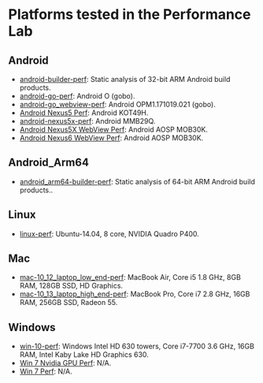 
[comment]: # (AUTOGENERATED FILE DO NOT EDIT)
[comment]: # (See //tools/perf/generate_perf_data to make changes)

# Platforms tested in the Performance Lab

## Android

 * [android-builder-perf](https://ci.chromium.org/p/chrome/builders/luci.chrome.ci/android-builder-perf): Static analysis of 32-bit ARM Android build products.
 * [android-go-perf](https://ci.chromium.org/p/chrome/builders/luci.chrome.ci/android-go-perf): Android O (gobo).
 * [android-go_webview-perf](https://ci.chromium.org/p/chrome/builders/luci.chrome.ci/android-go_webview-perf): Android OPM1.171019.021 (gobo).
 * [Android Nexus5 Perf](https://ci.chromium.org/p/chrome/builders/luci.chrome.ci/Android%20Nexus5%20Perf): Android KOT49H.
 * [android-nexus5x-perf](https://ci.chromium.org/p/chrome/builders/luci.chrome.ci/android-nexus5x-perf): Android MMB29Q.
 * [Android Nexus5X WebView Perf](https://ci.chromium.org/p/chrome/builders/luci.chrome.ci/Android%20Nexus5X%20WebView%20Perf): Android AOSP MOB30K.
 * [Android Nexus6 WebView Perf](https://ci.chromium.org/p/chrome/builders/luci.chrome.ci/Android%20Nexus6%20WebView%20Perf): Android AOSP MOB30K.

## Android_Arm64

 * [android_arm64-builder-perf](https://ci.chromium.org/p/chrome/builders/luci.chrome.ci/android_arm64-builder-perf): Static analysis of 64-bit ARM Android build products..

## Linux

 * [linux-perf](https://ci.chromium.org/p/chrome/builders/luci.chrome.ci/linux-perf): Ubuntu-14.04, 8 core, NVIDIA Quadro P400.

## Mac

 * [mac-10_12_laptop_low_end-perf](https://ci.chromium.org/p/chrome/builders/luci.chrome.ci/mac-10_12_laptop_low_end-perf): MacBook Air, Core i5 1.8 GHz, 8GB RAM, 128GB SSD, HD Graphics.
 * [mac-10_13_laptop_high_end-perf](https://ci.chromium.org/p/chrome/builders/luci.chrome.ci/mac-10_13_laptop_high_end-perf): MacBook Pro, Core i7 2.8 GHz, 16GB RAM, 256GB SSD, Radeon 55.

## Windows

 * [win-10-perf](https://ci.chromium.org/p/chrome/builders/luci.chrome.ci/win-10-perf): Windows Intel HD 630 towers, Core i7-7700 3.6 GHz, 16GB RAM, Intel Kaby Lake HD Graphics 630.
 * [Win 7 Nvidia GPU Perf](https://ci.chromium.org/p/chrome/builders/luci.chrome.ci/Win%207%20Nvidia%20GPU%20Perf): N/A.
 * [Win 7 Perf](https://ci.chromium.org/p/chrome/builders/luci.chrome.ci/Win%207%20Perf): N/A.

